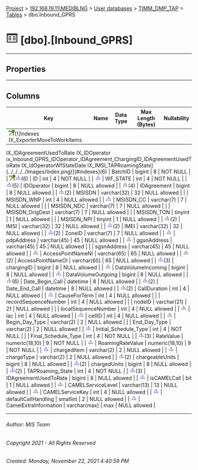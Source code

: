 #### 

[Project](../../../../index.md) > [192.168.19.11\\MEDIBLNG](../../../index.md) > [User databases](../../index.md) > [TIMM_DMP_TAP](../index.md) > [Tables](Tables.md) > dbo.Inbound_GPRS

# ![Tables](../../../../Images/Table32.png) [dbo].[Inbound_GPRS]

---

## <a name="#properties"></a>Properties



---

## <a name="#columns"></a>Columns

| Key | Name | Data Type | Max Length (Bytes) | Nullability |
|---|---|---|---|---|
| [![Cluster Primary Key PK_DMP_Inbound_GPRS: BatchID\ID](../../../../Images/pkcluster.png)](#indexes)[![Indexes IX_ExporterMoveToWorkItems
IX_IDAgreementUsedToRate
IX_IDOperator
ix_Inbound_GPRS_IDOperator_IDAgreement_ChargingID_IDAgreementUsedToRate
IX_IdOperatorWfStateDate
IX_IMSI_TAPRoamingState](../../../../Images/Index.png)](#indexes)(6) | BatchID | bigint | 8 | NOT NULL |
| [![Cluster Primary Key PK_DMP_Inbound_GPRS: BatchID\ID](../../../../Images/pkcluster.png)](#indexes)[![Indexes IX_ExporterMoveToWorkItems
IX_IDAgreementUsedToRate
IX_IDOperator
ix_Inbound_GPRS_IDOperator_IDAgreement_ChargingID_IDAgreementUsedToRate
IX_IdOperatorWfStateDate
IX_IMSI_TAPRoamingState](../../../../Images/Index.png)](#indexes)(6) | ID | int | 4 | NOT NULL |
| [![Indexes IX_IdOperatorWfStateDate](../../../../Images/Index.png)](#indexes) | WF_STATE | int | 4 | NOT NULL |
| [![Indexes IX_IDAgreementUsedToRate
IX_IDOperator
ix_Inbound_GPRS_IDOperator_IDAgreement_ChargingID_IDAgreementUsedToRate
IX_IdOperatorWfStateDate
IX_IMSI_TAPRoamingState](../../../../Images/Index.png)](#indexes)(5) | IDOperator | bigint | 8 | NULL allowed |
| [![Indexes IX_IDAgreementUsedToRate
IX_IDOperator
ix_Inbound_GPRS_IDOperator_IDAgreement_ChargingID_IDAgreementUsedToRate
IX_IMSI_TAPRoamingState](../../../../Images/Index.png)](#indexes)(4) | IDAgreement | bigint | 8 | NULL allowed |
| [![Indexes IX_IDOperator
IX_IMSI_TAPRoamingState](../../../../Images/Index.png)](#indexes)(2) | MSISDN | varchar(32) | 32 | NULL allowed |
|  | MSISDN_WNP | int | 4 | NULL allowed |
| [![Indexes IX_IDOperator](../../../../Images/Index.png)](#indexes) | MSISDN_CC | varchar(7) | 7 | NULL allowed |
|  | MSISDN_NDC | varchar(7) | 7 | NULL allowed |
|  | MSISDN_OrigDest | varchar(7) | 7 | NULL allowed |
|  | MSISDN_TON | tinyint | 1 | NULL allowed |
|  | MSISDN_NPI | tinyint | 1 | NULL allowed |
| [![Indexes IX_IDOperator
IX_IMSI_TAPRoamingState](../../../../Images/Index.png)](#indexes)(2) | IMSI | varchar(32) | 32 | NULL allowed |
| [![Indexes IX_IDOperator
IX_IMSI_TAPRoamingState](../../../../Images/Index.png)](#indexes)(2) | IMEI | varchar(32) | 32 | NULL allowed |
| [![Indexes IX_IDAgreementUsedToRate
IX_IMSI_TAPRoamingState](../../../../Images/Index.png)](#indexes)(2) | ZoneID | varchar(7) | 7 | NULL allowed |
| [![Indexes IX_IMSI_TAPRoamingState](../../../../Images/Index.png)](#indexes) | pdpAddress | varchar(45) | 45 | NULL allowed |
| [![Indexes IX_IMSI_TAPRoamingState](../../../../Images/Index.png)](#indexes) | ggsnAddress | varchar(45) | 45 | NULL allowed |
|  | sgsnAddress | varchar(45) | 45 | NULL allowed |
| [![Indexes IX_IMSI_TAPRoamingState](../../../../Images/Index.png)](#indexes) | AccessPointNameNI | varchar(65) | 65 | NULL allowed |
| [![Indexes IX_IDOperator
IX_IMSI_TAPRoamingState](../../../../Images/Index.png)](#indexes)(2) | AccessPointNameOI | varchar(65) | 65 | NULL allowed |
| [![Indexes IX_IDAgreementUsedToRate
ix_Inbound_GPRS_IDOperator_IDAgreement_ChargingID_IDAgreementUsedToRate
IX_IMSI_TAPRoamingState](../../../../Images/Index.png)](#indexes)(3) | chargingID | bigint | 8 | NULL allowed |
| [![Indexes IX_IMSI_TAPRoamingState](../../../../Images/Index.png)](#indexes) | DataVolumeIncoming | bigint | 8 | NULL allowed |
| [![Indexes IX_IMSI_TAPRoamingState](../../../../Images/Index.png)](#indexes) | DataVolumeOutgoing | bigint | 8 | NULL allowed |
| [![Indexes IX_DATE_BEGIN_CALL
IX_IDAgreementUsedToRate
IX_IDOperator
ix_Inbound_GPRS_IDOperator_IDAgreement_ChargingID_IDAgreementUsedToRate
IX_IdOperatorWfStateDate
IX_IMSI_TAPRoamingState](../../../../Images/Index.png)](#indexes)(6) | Date_Begin_Call | datetime | 8 | NULL allowed |
| [![Indexes IX_IDOperator
IX_IMSI_TAPRoamingState](../../../../Images/Index.png)](#indexes)(2) | Date_End_Call | datetime | 8 | NULL allowed |
| [![Indexes IX_IDOperator
IX_IMSI_TAPRoamingState](../../../../Images/Index.png)](#indexes)(2) | CallDuration | int | 4 | NULL allowed |
| [![Indexes IX_IMSI_TAPRoamingState](../../../../Images/Index.png)](#indexes) | CauseForTerm | int | 4 | NULL allowed |
|  | recordSequenceNumber | int | 4 | NULL allowed |
|  | nodeID | varchar(21) | 21 | NULL allowed |
|  | localSequenceNumber | int | 4 | NULL allowed |
| [![Indexes IX_IMSI_TAPRoamingState](../../../../Images/Index.png)](#indexes) | lac | int | 4 | NULL allowed |
| [![Indexes IX_IMSI_TAPRoamingState](../../../../Images/Index.png)](#indexes) | cellID | int | 4 | NULL allowed |
| [![Indexes IX_IMSI_TAPRoamingState](../../../../Images/Index.png)](#indexes) | Begin_Day_Type | varchar(2) | 2 | NULL allowed |
|  | End_Day_Type | varchar(2) | 2 | NULL allowed |
| [![Indexes IX_IMSI_TAPRoamingState](../../../../Images/Index.png)](#indexes) | Initial_Schedule_Type | int | 4 | NOT NULL |
|  | Final_Schedule_Type | int | 4 | NOT NULL |
| [![Indexes IX_IDAgreementUsedToRate
IX_IDOperator
IX_IMSI_TAPRoamingState](../../../../Images/Index.png)](#indexes)(3) | RateValue | numeric(18,10) | 9 | NOT NULL |
| [![Indexes IX_IDOperator](../../../../Images/Index.png)](#indexes) | RoamingRateValue | numeric(18,10) | 9 | NOT NULL |
| [![Indexes IX_IMSI_TAPRoamingState](../../../../Images/Index.png)](#indexes) | chargedItem | varchar(2) | 2 | NULL allowed |
| [![Indexes IX_IMSI_TAPRoamingState](../../../../Images/Index.png)](#indexes) | chargeType | varchar(2) | 2 | NULL allowed |
| [![Indexes IX_IDAgreementUsedToRate
IX_IMSI_TAPRoamingState](../../../../Images/Index.png)](#indexes)(2) | chargeableUnits | bigint | 8 | NULL allowed |
| [![Indexes IX_IDAgreementUsedToRate
IX_IMSI_TAPRoamingState](../../../../Images/Index.png)](#indexes)(2) | chargedUnits | bigint | 8 | NULL allowed |
| [![Indexes IX_ExporterMoveToWorkItems
IX_IMSI_TAPRoamingState](../../../../Images/Index.png)](#indexes)(2) | TAPRoaming_State | int | 4 | NOT NULL |
| [![Indexes IX_IDAgreementUsedToRate
ix_Inbound_GPRS_IDOperator_IDAgreement_ChargingID_IDAgreementUsedToRate
IX_IMSI_TAPRoamingState](../../../../Images/Index.png)](#indexes)(3) | IDAgreementUsedToRate | bigint | 8 | NULL allowed |
| [![Indexes IX_IMSI_TAPRoamingState](../../../../Images/Index.png)](#indexes) | isCAMELCall | bit | 1 | NULL allowed |
| [![Indexes IX_IMSI_TAPRoamingState](../../../../Images/Index.png)](#indexes) | CAMELServiceLevel | varchar(13) | 13 | NULL allowed |
| [![Indexes IX_IMSI_TAPRoamingState](../../../../Images/Index.png)](#indexes) | CAMELServiceKey | int | 4 | NULL allowed |
| [![Indexes IX_IMSI_TAPRoamingState](../../../../Images/Index.png)](#indexes) | defaultCallHandling | smallint | 2 | NULL allowed |
| [![Indexes IX_IMSI_TAPRoamingState](../../../../Images/Index.png)](#indexes) | CamelExtraInformation | varchar(max) | max | NULL allowed |


---

###### Author:  MIS Team

###### Copyright 2021 - All Rights Reserved

###### Created: Monday, November 22, 2021 4:40:59 PM

